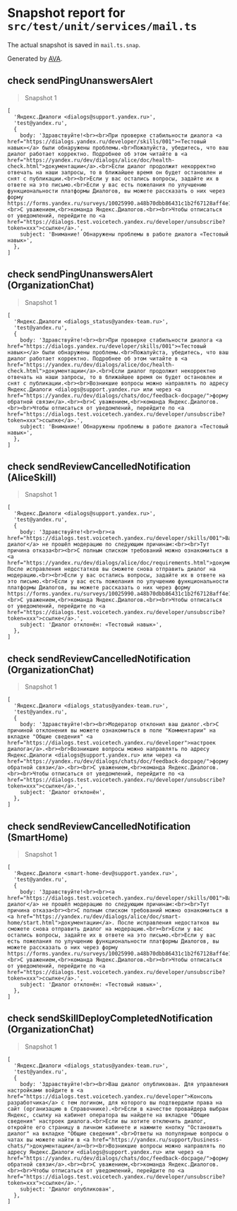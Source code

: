# Snapshot report for `src/test/unit/services/mail.ts`

The actual snapshot is saved in `mail.ts.snap`.

Generated by [AVA](https://avajs.dev).

## check sendPingUnanswersAlert

> Snapshot 1

    [
      'Яндекс.Диалоги <dialogs@support.yandex.ru>',
      'test@yandex.ru',
      {
        body: 'Здравствуйте!<br><br>При проверке стабильности диалога <a href="https://dialogs.yandex.ru/developer/skills/001">«Тестовый навык»</a> были обнаружены проблемы.<br>Пожалуйста, убедитесь, что ваш диалог работает корректно. Подробнее об этом читайте в <a href="https://yandex.ru/dev/dialogs/alice/doc/health-check.html">документации</a>.<br>Если диалог продолжит некорректно отвечать на наши запросы, то в ближайшее время он будет остановлен и снят с публикации.<br><br>Если у вас остались вопросы, задайте их в ответе на это письмо.<br>Если у вас есть пожелания по улучшению функциональности платформы Диалогов, вы можете рассказать о них через форму https://forms.yandex.ru/surveys/10025990.a48b70dbb86431c1b2f67128aff4e19a8e69248d/<br><br>С уважением,<br>команда Яндекс.Диалогов.<br><br>Чтобы отписаться от уведомлений, перейдите по <a href="https://dialogs.test.voicetech.yandex.ru/developer/unsubscribe?token=xxx">ссылке</a>.',
        subject: 'Внимание! Обнаружены проблемы в работе диалога «Тестовый навык»',
      },
    ]

## check sendPingUnanswersAlert (OrganizationChat)

> Snapshot 1

    [
      'Яндекс.Диалоги <dialogs_status@yandex-team.ru>',
      'test@yandex.ru',
      {
        body: 'Здравствуйте!<br><br>При проверке стабильности диалога <a href="https://dialogs.yandex.ru/developer/skills/001">«Тестовый навык»</a> были обнаружены проблемы.<br>Пожалуйста, убедитесь, что ваш диалог работает корректно. Подробнее об этом читайте в <a href="https://yandex.ru/dev/dialogs/alice/doc/health-check.html">документации</a>.<br>Если диалог продолжит некорректно отвечать на наши запросы, то в ближайшее время он будет остановлен и снят с публикации.<br><br>Возникшие вопросы можно направлять по адресу Яндекс.Диалоги <dialogs@support.yandex.ru> или через <a href="https://yandex.ru/dev/dialogs/chats/doc/feedback-docpage/">форму обратной связи</a>.<br><br>С уважением,<br>команда Яндекс.Диалогов.<br><br>Чтобы отписаться от уведомлений, перейдите по <a href="https://dialogs.test.voicetech.yandex.ru/developer/unsubscribe?token=xxx">ссылке</a>.',
        subject: 'Внимание! Обнаружены проблемы в работе диалога «Тестовый навык»',
      },
    ]

## check sendReviewCancelledNotification (AliceSkill)

> Snapshot 1

    [
      'Яндекс.Диалоги <dialogs@support.yandex.ru>',
      'test@yandex.ru',
      {
        body: 'Здравствуйте!<br><br><a href="https://dialogs.test.voicetech.yandex.ru/developer/skills/001">Ваш диалог</a> не прошёл модерацию по следующим причинам:<br><br>Тут причина отказа<br><br>С полным списком требований можно ознакомиться в <a href="https://yandex.ru/dev/dialogs/alice/doc/requirements.html">документации</a>. После исправления недостатков вы сможете снова отправить диалог на модерацию.<br><br>Если у вас остались вопросы, задайте их в ответе на это письмо.<br>Если у вас есть пожелания по улучшению функциональности платформы Диалогов, вы можете рассказать о них через форму https://forms.yandex.ru/surveys/10025990.a48b70dbb86431c1b2f67128aff4e19a8e69248d/<br><br>С уважением,<br>команда Яндекс.Диалогов.<br><br>Чтобы отписаться от уведомлений, перейдите по <a href="https://dialogs.test.voicetech.yandex.ru/developer/unsubscribe?token=xxx">ссылке</a>.',
        subject: 'Диалог отклонён: «Тестовый навык»',
      },
    ]

## check sendReviewCancelledNotification (OrganizationChat)

> Snapshot 1

    [
      'Яндекс.Диалоги <dialogs_status@yandex-team.ru>',
      'test@yandex.ru',
      {
        body: 'Здравствуйте!<br><br>Модератор отклонил ваш диалог.<br>С причиной отклонения вы можете ознакомиться в поле "Комментарии" на вкладке "Общие сведения" <a href="https://dialogs.test.voicetech.yandex.ru/developer">настроек диалога</a>.<br><br>Возникшие вопросы можно направлять по адресу Яндекс.Диалоги <dialogs@support.yandex.ru> или через <a href="https://yandex.ru/dev/dialogs/chats/doc/feedback-docpage/">форму обратной связи</a>.<br><br>С уважением,<br>команда Яндекс.Диалогов.<br><br>Чтобы отписаться от уведомлений, перейдите по <a href="https://dialogs.test.voicetech.yandex.ru/developer/unsubscribe?token=xxx">ссылке</a>.',
        subject: 'Диалог отклонён',
      },
    ]

## check sendReviewCancelledNotification (SmartHome)

> Snapshot 1

    [
      'Яндекс.Диалоги <smart-home-dev@support.yandex.ru>',
      'test@yandex.ru',
      {
        body: 'Здравствуйте!<br><br><a href="https://dialogs.test.voicetech.yandex.ru/developer/skills/001">Ваш диалог</a> не прошёл модерацию по следующим причинам:<br><br>Тут причина отказа<br><br>С полным списком требований можно ознакомиться в <a href="https://yandex.ru/dev/dialogs/alice/doc/smart-home/start.html">документации</a>. После исправления недостатков вы сможете снова отправить диалог на модерацию.<br><br>Если у вас остались вопросы, задайте их в ответе на это письмо.<br>Если у вас есть пожелания по улучшению функциональности платформы Диалогов, вы можете рассказать о них через форму https://forms.yandex.ru/surveys/10025990.a48b70dbb86431c1b2f67128aff4e19a8e69248d/<br><br>С уважением,<br>команда Яндекс.Диалогов.<br><br>Чтобы отписаться от уведомлений, перейдите по <a href="https://dialogs.test.voicetech.yandex.ru/developer/unsubscribe?token=xxx">ссылке</a>.',
        subject: 'Диалог отклонён: «Тестовый навык»',
      },
    ]

## check sendSkillDeployCompletedNotification (OrganizationChat)

> Snapshot 1

    [
      'Яндекс.Диалоги <dialogs_status@yandex-team.ru>',
      'test@yandex.ru',
      {
        body: 'Здравствуйте!<br><br>Ваш диалог опубликован. Для управления настройками войдите в <a href="https://dialogs.test.voicetech.yandex.ru/developer">Консоль разработчика</a> с тем логином, для которого вы подтвердили права на сайт (организацию в Справочнике).<br>Если в качестве провайдера выбран Яндекс, ссылку на кабинет оператора вы найдете на вкладке "Общие сведения" настроек диалога.<br>Если вы хотите отключить диалог, откройте его страницу в личном кабинете и нажмите кнопку "Остановить диалог" на вкладке "Общие сведения".<br>Ответы на популярные вопросы о чатах вы можете найти в <a href="https://yandex.ru/support/business-chats/">документации</a><br><br>Возникшие вопросы можно направлять по адресу Яндекс.Диалоги <dialogs@support.yandex.ru> или через <a href="https://yandex.ru/dev/dialogs/chats/doc/feedback-docpage/">форму обратной связи</a>.<br><br>С уважением,<br>команда Яндекс.Диалогов.<br><br>Чтобы отписаться от уведомлений, перейдите по <a href="https://dialogs.test.voicetech.yandex.ru/developer/unsubscribe?token=xxx">ссылке</a>.',
        subject: 'Диалог опубликован',
      },
    ]
